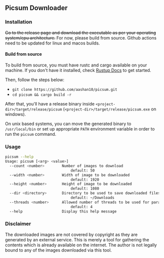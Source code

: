 ## Picsum Downloader

### Installation

~~Go to the release page and download the executable as per your operating system/cpu architecture.~~
For now, please build from source. Github actions need to be updated for linux and macos builds.

#### Build from source
To build from source, you must have rustc and cargo available on your machine.
If you don't have it installed, check [Rustup Docs](https://rustup.rs/) to get started.

Then, follow the steps below:

- `git clone https://github.com/aashan10/picsum.git`
- `cd picsum && cargo build -r`

After that, you'll have a release binary inside `<project-dir>/target/release/picsum` (`<project-dir>/target/release/picsum.exe` on windows).

On unix based systems, you can move the generated binary to `/usr/local/bin` or set up appropriate `PATH` environment variable in order to run the `picsum` command.

### Usage
```bash 
picsum --help
Usage: picsum [<arg> <value>]
  --count <number>        Number of images to download
                              default: 50
  --width <number>        Width of image to be downloaded
                              default: 1920
  --height <number>       Height of image to be downloaded
                              default: 1080
  --dir <directory>       Directory to be used to save downloaded files
                              default: ~/Downloads
  --threads <number>      Allowed number of threads to be used for parallel downloads
                              default: 4
  --help                  Display this help message
```

### Disclaimer
The downloaded images are not covered by copyright as they are generated by an external service. This is merely a tool for gathering the contents which is already available on the internet.
The author is not legally bound to any of the images downloaded via this tool.
